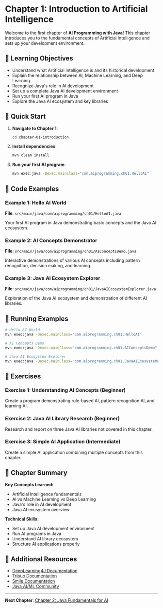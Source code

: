 # Chapter 1: Introduction to Artificial Intelligence

Welcome to the first chapter of **AI Programming with Java**! This chapter introduces you to the fundamental concepts of Artificial Intelligence and sets up your development environment.

## 🎯 Learning Objectives

- Understand what Artificial Intelligence is and its historical development
- Explain the relationship between AI, Machine Learning, and Deep Learning
- Recognize Java's role in AI development
- Set up a complete Java AI development environment
- Run your first AI program in Java
- Explore the Java AI ecosystem and key libraries

## 🚀 Quick Start

1. **Navigate to Chapter 1**:
   ```bash
   cd chapter-01-introduction
   ```

2. **Install dependencies**:
   ```bash
   mvn clean install
   ```

3. **Run your first AI program**:
   ```bash
   mvn exec:java -Dexec.mainClass="com.aiprogramming.ch01.HelloAI"
   ```

## 📖 Code Examples

### Example 1: Hello AI World
**File**: `src/main/java/com/aiprogramming/ch01/HelloAI.java`

Your first AI program in Java demonstrating basic concepts and the Java AI ecosystem.

### Example 2: AI Concepts Demonstrator
**File**: `src/main/java/com/aiprogramming/ch01/AIConceptsDemo.java`

Interactive demonstrations of various AI concepts including pattern recognition, decision making, and learning.

### Example 3: Java AI Ecosystem Explorer
**File**: `src/main/java/com/aiprogramming/ch01/JavaAIEcosystemExplorer.java`

Exploration of the Java AI ecosystem and demonstration of different AI libraries.

## 🧪 Running Examples

```bash
# Hello AI World
mvn exec:java -Dexec.mainClass="com.aiprogramming.ch01.HelloAI"

# AI Concepts Demo
mvn exec:java -Dexec.mainClass="com.aiprogramming.ch01.AIConceptsDemo"

# Java AI Ecosystem Explorer
mvn exec:java -Dexec.mainClass="com.aiprogramming.ch01.JavaAIEcosystemExplorer"
```

## 📝 Exercises

### Exercise 1: Understanding AI Concepts (Beginner)
Create a program demonstrating rule-based AI, pattern recognition AI, and learning AI.

### Exercise 2: Java AI Library Research (Beginner)
Research and report on three Java AI libraries not covered in this chapter.

### Exercise 3: Simple AI Application (Intermediate)
Create a simple AI application combining multiple concepts from this chapter.

## 🎯 Chapter Summary

**Key Concepts Learned:**
- Artificial Intelligence fundamentals
- AI vs Machine Learning vs Deep Learning
- Java's role in AI development
- Java AI ecosystem overview

**Technical Skills:**
- Set up Java AI development environment
- Run AI programs in Java
- Understand AI library ecosystem
- Structure AI applications properly

## 🔗 Additional Resources

- [DeepLearning4J Documentation](https://deeplearning4j.org/docs/latest/)
- [Tribuo Documentation](https://tribuo.org/)
- [Smile Documentation](https://haifengl.github.io/smile/)
- [Java AI/ML Community](https://community.konduit.ai/)

---

**Next Chapter**: [Chapter 2: Java Fundamentals for AI](../chapter-02-java-fundamentals/)
